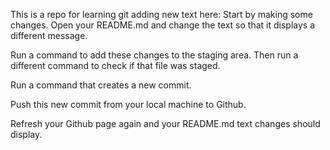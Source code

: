 This is a repo for learning git
adding new text here:
Start by making some changes. Open your README.md and change the text so that it displays a different message.

Run a command to add these changes to the staging area. Then run a different command to check if that file was staged.

Run a command that creates a new commit.

Push this new commit from your local machine to Github.

Refresh your Github page again and your README.md text changes should display.

